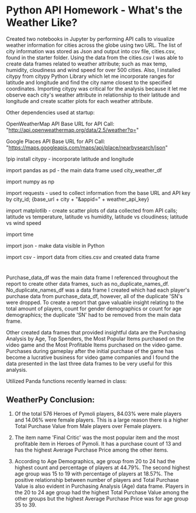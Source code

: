 # Python API Homework - What's the Weather Like?

Created two notebooks in Jupyter by performing API calls to visualize weather information for cities across the globe using two URL. The list of city information was stored as Json and output into csv file, cities.csv, found in the starter folder. Using the data from the cities.csv I was able to create data frames related to weather attribute; such as max temp, humidity, cloudiness and wind speed for over 500 cities. Also, I installed citypy from citypy Python Library which let me incorporate ranges for latitude and longitude and find the city name closest to the specified coordinates. Importing citypy was critical for the analysis because it let me observe each city's weather attribute in relationship to their latitude and longitude and create scatter plots for each weather attribute. 

Other dependencies used at startup:

OpenWeatherMap API
Base URL for API Call: "http://api.openweathermap.org/data/2.5/weather?q="

Google Places API
Base URL for API Call: "https://maps.googleapis.com/maps/api/place/nearbysearch/json"

!pip install citypy - incorporate latitude and longitude

import pandas as pd - the main data frame used city_weather_df

import numpy as np

import requests - used to collect information from the base URL and API key by city_id;  {base_url + city + "&appid=" + weather_api_key}

import matplotlib - create scatter plots of data collected from API calls; latitude vs temperature, latitude vs humidity, latitude vs cloudiness; latitude vs wind speed

import time

import json - make data visible in Python

import csv - import data from cities.csv and created data frame

# 


Purchase_data_df was the main data frame I referenced throughout the report to create other data frames, such as no_duplicate_names_df. No_duplicate_names_df was a data frame I created which had each player's purchase data from purchase_data_df, however, all of the duplicate 'SN's were dropped.
To create a report that gave valuable insight relating to the total amount of players, count for gender demographics or count for age demographics; the duplicate 'SN' had to be removed from the main data frame. 

Other created data frames that provided insightful data are the Purchasing Analysis by Age, 
Top Spenders, the Most Popular Items purchased on the video game and the Most Profitable Items purchased on the video game. Purchases during gameplay after the initial purchase of the game has become a lucrative business for video game companies and I found the data presented in the last three data frames to be very useful for this analysis.



Utilized Panda functions recently learned in class:


## WeatherPy Conclusion:

1. Of the total 576 Heroes of Pymoli players, 84.03% were male players and 14.06% were female players. This is a large reason there is a higher Total Purchase Value from Male players over Female players.

2. The item name 'Final Critic' was the most popular item and the most profitable item in Heroes of Pymoli. It has a purchase count of 13 and has the highest Average Purchase Price among the other items.

3. According to Age Demographics, age group from 20 to 24 had the highest count and percentage of players at 44.79%. The second highest age group was 15 to 19 with percentage of players at 18.57%. The positive relationship between number of players and Total Purchase Value is also evident in Purchasing Analysis (Age) data frame. Players in the 20 to 24 age group had the highest Total Purchase Value among the other groups but the highest Average Purchase Price was for age group 35 to 39.












